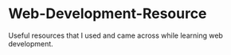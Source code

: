 # Web-Development-Resource
 Useful resources that I used and came across while learning web development. 
